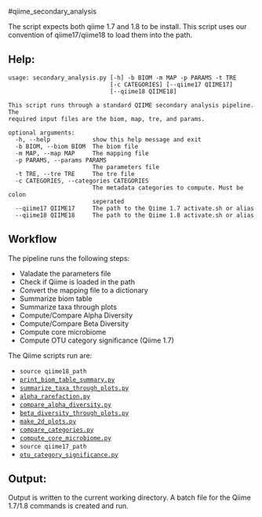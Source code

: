 #qiime_secondary_analysis  

The script expects both qiime 1.7 and 1.8 to be install. This script uses our convention of qiime17/qiime18 to load them into the path.
  
## Help:
```
usage: secondary_analysis.py [-h] -b BIOM -m MAP -p PARAMS -t TRE
                             [-c CATEGORIES] [--qiime17 QIIME17]
                             [--qiime18 QIIME18]

This script runs through a standard QIIME secondary analysis pipeline. The
required input files are the biom, map, tre, and params.

optional arguments:
  -h, --help            show this help message and exit
  -b BIOM, --biom BIOM  The biom file
  -m MAP, --map MAP     The mapping file
  -p PARAMS, --params PARAMS
                        The parameters file
  -t TRE, --tre TRE     The tre file
  -c CATEGORIES, --categories CATEGORIES
                        The metadata categories to compute. Must be colon
                        seperated
  --qiime17 QIIME17     The path to the Qiime 1.7 activate.sh or alias
  --qiime18 QIIME18     The path to the Qiime 1.8 activate.sh or alias
```
## Workflow
The pipeline runs the following steps:  
* Valadate the parameters file  
* Check if Qiime is loaded in the path  
* Convert the mapping file to a dictionary  
* Summarize biom table  
* Summarize taxa through plots  
* Compute/Compare Alpha Diversity  
* Compute/Compare Beta Diversity  
* Compute core microbiome  
* Compute OTU category significance  (Qiime 1.7)

The Qiime scripts run are:
* `source qiime18_path`
* [`print_biom_table_summary.py`](http://biom-format.org/documentation/summarizing_biom_tables.html)
* [`summarize_taxa_through_plots.py`](http://qiime.org/scripts/summarize_taxa_through_plots.html)
* [`alpha_rarefaction.py`](http://qiime.org/scripts/alpha_rarefaction.html)
* [`compare_alpha_diversity.py`](http://qiime.org/scripts/compare_alpha_diversity.html)
* [`beta_diversity_through_plots.py`](http://qiime.org/scripts/beta_diversity_through_plots.html)
* [`make_2d_plots.py`](http://qiime.org/scripts/make_2d_plots.html)
* [`compare_categories.py`](http://qiime.org/scripts/compare_categories.html)
* [`compute_core_microbiome.py`](http://qiime.org/scripts/compute_core_microbiome.html)
* `source qiime17_path`
* [`otu_category_significance.py`](http://qiime.org/1.7.0/scripts/otu_category_significance.html)

## Output:
Output is written to the current working directory. 
A batch file for the Qiime 1.7/1.8 commands is created and run. 

